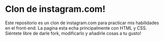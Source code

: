 # Clon de instagram.com! 
Este repositorio es un clon de instagram.com para practicar mis habilidades en el front-end. 
La pagina esta echa principalmente con HTML y CSS. Siéntete libre de darle fork, modificarlo y añadirle cosas a tu gusto!
